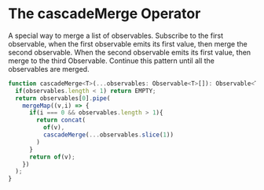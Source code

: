 # The cascadeMerge Operator

A special way to merge a list of observables. Subscribe to the first observable, when the first observable emits its first value, then merge the second observable. When the second observable emits its first value, then merge to the third Observable. Continue this pattern until all the observables are merged.

```JavaScript
function cascadeMerge<T>(...observables: Observable<T>[]): Observable<T>{
  if(observables.length < 1) return EMPTY;
  return observables[0].pipe(
    mergeMap((v,i) => {
      if(i === 0 && observables.length > 1){
        return concat(
          of(v),
          cascadeMerge(...observables.slice(1))
        )
      }
      return of(v);
    })
  );
}
```
